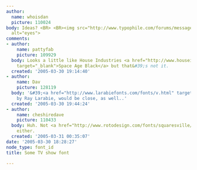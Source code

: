```yaml
---
author:
  name: whoisdan
  picture: 110024
body: Ideas? <BR> <BR><img src="http://www.typophile.com/forums/messages/83/68376.gif"
  alt="eyes">
comments:
- author:
    name: pattyfab
    picture: 109929
  body: Looks a little like House Industries <a href="http://www.houseind.com/index.php?page=showfont&amp;id=5&amp;subpage=viewfonts"
    target="_blank">Space Age Black</a> but that&#39;s not it.
  created: '2005-03-30 19:14:40'
- author:
    name: Dav
    picture: 128119
  body: '&#39;<a href="http://www.larabiefonts.com/fonts/v.html" target="_blank">Velvenda</a>&#39;,
    by Ray Larabie, would be close, as well..'
  created: '2005-03-30 19:44:24'
- author:
    name: cheshiredave
    picture: 110433
  body: Huh. Not <a href="http://www.rotodesign.com/fonts/squaresville/">Squaresville</a>,
    either.
  created: '2005-03-31 00:35:07'
date: '2005-03-30 18:28:27'
node_type: font_id
title: Some TV show font

---
```

